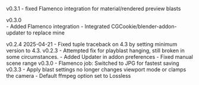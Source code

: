 v0.3.1
    - fixed Flamenco integration for material/rendered preview blasts

v0.3.0    
    - Added Flamenco integration
    - Integrated CGCookie/blender-addon-updater to replace mine

v0.2.4 2025-04-21
    - Fixed tuple traceback on 4.3 by setting minimum version to 4.3.
v0.2.3
    - Attempted fix for playblast hanging, still broken in some circumstances.
    - Added Updater in addon preferences
    - Fixed manual scene range
v0.3.0
    - Flamenco job: Switched to JPG for fastest saving
v0.3.3
    - Apply blast settings no longer changes viewport mode or clamps the camera
    - Default ffmpeg option set to Lossless